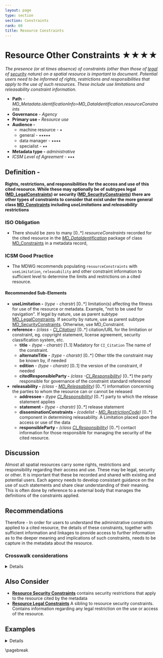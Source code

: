 ```yaml
---
layout: page
type: section
section: Constraints
rank: 60
title: Resource Constraints
---
```

# Resource Other Constraints ★★★★
*The presence (or at times absence) of constraints (other than those of [legal](./ResourceLegalConstraints) of [security](./ResourceSecurityConstraints) nature) on a spatial resource is important to document. Potential users need to be informed of rights, restrictions and responsibilities that apply to the use of such resources. These include *use limitations* and *releasability* constraint information.*

- **Path** -  *MD_Metadata.identificationInfo>MD_DataIdentification.resourceConstraints*
- **Governance** - *Agency*
- **Primary use -** *Resource use* 
- **Audience -**
  - machine resource - ⭑
  - general - ⭑⭑⭑⭑⭑
  - data manager - ⭑⭑⭑⭑
  - specialist - ⭑⭑
- **Metadata type -** *administrative*
- *ICSM Level of Agreement* - ⭑⭑⭑

## Definition -
**Rights, restrictions, and responsibilities for the access and use of this cited resource.  While these may optionally be of subtypes legal ([MD_LegalConstraints](./class-MD_LegalConstraints)) or security ([MD_SecurityConstraints](./class-MD_SecurityConstraints)) there are other types of constraints to consider that exist under the more general class [MD_Constraints](./class-MD_Constraints) including *useLimitations* and *releasability* restrictions** 

### ISO Obligation

- There should be zero to many [0..\*] *resourceConstraints* recorded for the cited resource in the  *[MD_DataIdentification](./class-MD_DataIdentification)* package of class [MD_Constraints](./class-MD_Constraints) in a metadata record,

### ICSM Good Practice

- The MDWG recommends populating  `resourceConstraints`  with `useLimitation`, `releasability` and other constraint information to sufficient level to determine the limits and restrictions on a cited resource.

#### Recommended Sub-Elements

- **useLimitation -** (*type - charstr*) [0..\*] limitation(s) affecting the fitness for use of the resource or metadata. Example, "not to be used for navigation".  If legal by nature, use as parent subtype [MD_LegalConstraints](./ResourceLegalConstraints). If security by nature, use as parent subtype [MD_SecurityConstraints](./MetadataSecurityConstraints). Otherwise, use  MD_Constraint.
- **reference -** *(class - [CI_Citation](./class-CI_Citation))* [0..\*] citation/URL for the limitation or constraint, eg. copyright statement, license agreement, security classification system, etc.
  - **title** - *(type - charstr)*  [1..1] Madatory for `CI_Citation` The name of the constraint.
  - **alternateTitle** - *(type - charstr)* [0..\*] Other title the constraint may be known by, if needed
  - **edition** - *(type - charstr)* [0..1] the version of the constraint, if needed
  - **citedResponsibleParty -** *(class -[CI_Responsibility](./class-CI_Responsibility))* [0..\*]  the party responsible for governance of the constraint standard referenced
- **releasability -** *(class - [MD_Releasability](./class-MD_Constraints))* [0..\*] information concerning the parties to whom the resource can or cannot be released
  - **addressee -** *(type [CI_Responsibility](./class-CI_Responsibility))* [0..\*] party to which the release statement applies
  - **statement -** *(type - charstr)* [0..\*] release statement
  - **disseminationConstraints -** *(codelist - [MD_RestrictionCode](./class-MD_Constraints#MD_RestrictionCode---codelist))* [0..\*] component in determining releasability. A Limitation placed upon the access or use of the data
  - **responsibleParty -** *(class [CI_Responsibility](./class-CI_Responsibility))* [0..\*] contact information for those responsible for managing the security of the cited resource.

## Discussion

Almost all spatial resources carry some rights, restrictions and responsibility regarding their access and use.  These may be legal, security or other.  It is important that these be recorded and shared with existing and potential users.  Each agency needs to develop consistant guidance on the use of such statements and share clear understanding of their meaning.  This is often done by reference to a external body that manages the definitions of the constraints applied.

## Recommendations

Therefore - In order for users to understand the administrative constraints applied to a cited resource, the details of these constraints, together with sufficient information and linkages to provide access to further information as to the deeper meaning and implications of such constraints, needs to be capture in the metadata about the resource.

### Crosswalk considerations

<details>

#### ISO19139

See guidance provided in *[MD_Constraints](./class-MD_Constraints)*

#### RIF-CS

Maps to the agregate `Rights/@accessRights`

</details>

## Also Consider

- **[Resource Security Constraints](./ResourceSecurityConstraints)** contains security restrictions that apply to the resource cited by the metadata
- **[Resource Legal Constraints](./ResourceLegalConstraints)**  A sibling to resource security constraints. Contains information regarding any legal restriction on the use or access of the resource.

## Examples

<details>

### XML

```
<mdb:MD_Metadata>
....
  <mdb:identificationInfo>
    <mri:MD_DataIdentification>
    ....
       <mri:resourceConstraints>
            <mco:MD_Constraints>
               <mco:useLimitation>
                  <gco:CharacterString>Not to be used for measurement</gco:CharacterString>
               </mco:useLimitation>
               <mco:reference>
                  <cit:CI_Citation>
                     <cit:title>
                        <gco:CharacterString>My own list of constraints
                        </gco:CharacterString>
                     </cit:title>
                  </cit:CI_Citation>
               </mco:reference>
               <mco:releasability>
                  <mco:MD_Releasability>
                     <mco:addressee>
                        <cit:CI_Responsibility>
                           <cit:role>
                              <cit:CI_RoleCode 
                              codeList="https://schemas.isotc211.org/19115
                              /resources/Codelist/cat/codelists.xml#CI_RoleCode"
                              codeListValue="resourceProvider"/>
                           </cit:role>
                        </cit:CI_Responsibility>
                     </mco:addressee>
                     <mco:statement>
                        <gco:CharacterString>not useful to others
                        </gco:CharacterString>
                     </mco:statement>
                  </mco:MD_Releasability>
               </mco:releasability>
               <mco:responsibleParty>
                  <cit:CI_Responsibility>
                     <cit:role>
                        <cit:CI_RoleCode 
                        codeList="https://schemas.isotc211.org/19115/resources
                        /Codelist/cat/codelists.xml#CI_RoleCode" 
                        codeListValue="publisher"/>
                     </cit:role>
                     <cit:party>
                        <cit:CI_Organisation>
                           <cit:name>
                              <gco:CharacterString>OpenWork Ltd
                              </gco:CharacterString>
                           </cit:name>
                           <cit:contactInfo>
                              <cit:CI_Contact>
                                 <cit:address>
                                    <cit:CI_Address>
                                       <cit:electronicMailAddress>
                                         <gco:CharacterString>info@openwork.nz
                                         </gco:CharacterString>
                                       </cit:electronicMailAddress>
                                    </cit:CI_Address>
                                 </cit:address>
                              </cit:CI_Contact>
                           </cit:contactInfo>
                        </cit:CI_Organisation>
                     </cit:party>
                  </cit:CI_Responsibility>
               </mco:responsibleParty>
            </mco:MD_Constraints>
         </mri:resourceConstraints>
     ....
     </mri:MD_DataIdentification>
  </mdb:identificationInfo>
....
</mdb:MD_Metadata>
```

### UML diagrams

Recommended elements highlighted in Yellow

![constraints](../images/ResourceOtherConstraintsUML.png)

</details>

\pagebreak
